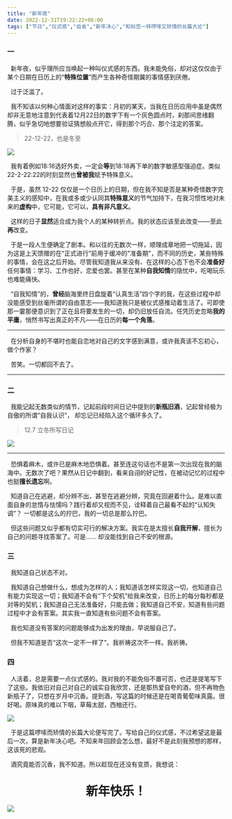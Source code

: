 ```yaml
---
title: "新年夜"
date: 2022-12-31T19:22:22+08:00
tags: ["节日","仪式感","自省","新年决心","和标签一样啰嗦又矫情的长篇大论"]
---
```


### 一

&nbsp;&nbsp;新年夜，似乎理所应当唤起一种叫仪式感的东西。我未能免俗，却对这仅仅由于某个日期在日历上的“**特殊位置**”而产生各种奇怪期冀的事情感到厌倦。

&nbsp;&nbsp;过于泛滥了。

&nbsp;&nbsp;我不知该以何种心情面对这样的事实：月初的某天，当我在日历应用中虽是偶然却非无意地注意到代表着12月22日的数字下有一个灰色圆点时，刹那间思绪翻腾，似乎急切地想要验证猜想般点开它，得到那个巧合、那个注定的答案。

>22-12-22，也是冬至 

![](https://cdn.jsdelivr.net/gh/AlexLiu2022/resources/img/IOS-calendars.jpg)

&nbsp;&nbsp;我有着例如18:16选好外卖，一定会**等**到18:18再下单的数字敏感型强迫症。类似22-2-22:22的时刻显然也**曾被我**赋予特殊意义。

&nbsp;&nbsp;于是，虽然 12-22 仅仅是一个日历上的日期，但在我不知是否是某种奇怪数字完美主义的感知中，在我或多或少认同其**特殊意义**的节气加持下，在我习惯性地对未来的**虚构**中，它可能，它可以，**具有非凡意义**。

&nbsp;&nbsp;这样的日子**显然**适合成为我个人的某种转折点。我的状态应该至此改变——至此**再**改变。

&nbsp;&nbsp;于是一段人生便确定了剧本。和以往的无数次一样，顺理成章地把一切拖延，因为这是上天馈赠的在“正式进行”前用于缓冲的"准备期"，而不同的历史，某些特殊的事情，会在这之后开始。尽管我知道我从来没有、在这样的心态下也不会**准备好**任何事情：学习、工作也好，恋爱也罢。甚至在某种**自我知情**的隐忧中，吃喝玩乐也难能痛快。

&nbsp;&nbsp;“自我知情”的，**曾经**脑海里终日盘旋着“认真生活”四个字的我，在这些过程中却没能感受到丝毫所谓的自由意志——我知道我只是被仪式感推动着生活了。可即使那一霎那便意识到了正在且将要发生的一切，却仍旧放任自流。任凭历史忽略**我的平庸**，悄然书写出真正的不凡——在日历的**每一个角落**。

---

&nbsp;&nbsp;在分析自身的不堪时也能自恋地对自己的文字感到满意，或许我真该不忘初心，做个作家？

&nbsp;&nbsp;苦笑。一切都回不去了。

---

### 二

&nbsp;&nbsp;我能记起无数类似的情节，记起前段时间日记中提到的**新瓶旧酒**，记起曾经极为自傲的所谓“自我认识”， 却忘记已经陷入这个循环多久了。

>12.7 立冬所写日记

![](https://cdn.jsdelivr.net/gh/AlexLiu2022/resources/img/diary-on-22-12-7.png)


---

&nbsp;&nbsp;恐惧着麻木，或许已是麻木地恐惧着。甚至连这句话也不是第一次出现在我的脑海中。无数次了吧？果然从日记中翻到，看来自诩的好记性，在被动记忆的过程中也挺**擅长遗忘**啊。


&nbsp;&nbsp;知道自己在逃避，却分辨不出，甚至在逃避分辨，究竟在回避着什么。是难以直面自身的怠惰与怯懦吗？践行着却又视而不见，诠释着自己最看不起的“认知失调”？ 一切都是这么的拧巴，我的一切总是那么拧巴。

&nbsp;&nbsp;但这些问题又似乎都有切实可行的解决方案。我实在是太擅长**自我开解**，擅长为自己的问题寻找答案了。可是...... 却没能找到自己不安的根源。

### 三

&nbsp;&nbsp;我知道自己状态不对。

&nbsp;&nbsp;我知道自己想做什么，想成为怎样的人；我知道该怎样实现这一切，也知道自己有能力实现这一切；我知道不会有“下个契机”给我来改变，日历上的每分每秒都是对等的契机；我知道自己无法准备好，只能去做；我知道自己不安，知道有些问题过程中才会有答案。其实我一直知道有些问题不会有答案。

&nbsp;&nbsp;我也知道没有答案的问题能够成为出发的理由，早说服自己了。

&nbsp;&nbsp;但我不知道是否“这次一定不一样了”。我祈祷这次不一样。我祈祷。

### 四

&nbsp;&nbsp;人活着，总是需要一点仪式感的。我对我的不能免俗不置可否，也还是提笔写下了这些。我依旧对自己对自己的诚实自我欣赏，还是那热爱自夸的酒，但不再物色新瓶子了，只想在岁月中沉香。提到酒，写这篇的时候还是在喝青葡萄味真露。很好喝。原味真的难以下咽，草莓太甜，西柚还行。

![](https://cdn.jsdelivr.net/gh/AlexLiu2022/resources/img/jinro.jpeg)


&nbsp;&nbsp;于是这篇啰嗦而矫情的长篇大论便写完了。写给自己的仪式感，不过希望这是最后一次，算是新年决心吧。不知来年回顾会怎么想，最好不是此刻我预想的那样，这该死的悲观。

&nbsp;&nbsp;酒究竟能否沉香，我不知道。所以趁现在还没有变质，我想说：
<br><br>
<center><strong><span style = "font-size: 2em">
新年快乐！
</span></strong></center>


![](https://cdn.jsdelivr.net/gh/AlexLiu2022/resources/img/fireworks.JPG)
